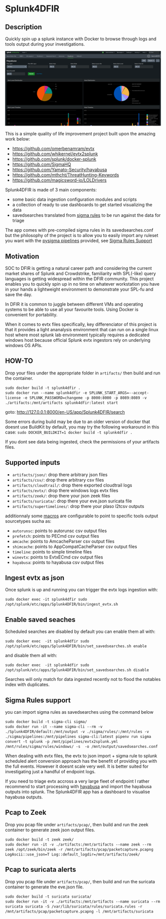 # Splunk4DFIR

## Description

Quickly spin up a splunk instance with Docker to browse through logs and tools output during your investigations. 

![](doc/images/splunk4dfir_demo.png)

This is a simple quality of life improvement project built upon the amazing work below:

- https://github.com/omerbenamram/evtx
- https://github.com/whikernel/evtx2splunk
- https://github.com/splunk/docker-splunk
- https://github.com/SigmaHQ
- https://github.com/Yamato-Security/hayabusa
- https://github.com/mthcht/ThreatHunting-Keywords
- https://github.com/magicsword-io/LOLDrivers

Splunk4DFIR is made of 3 main components: 
  - some basic data ingestion configuration modules and scripts
  - a collection of ready to use dashboards to get started visualizing the data
  - savedsearches translated from [sigma rules](https://github.com/SigmaHQ/sigma) to be run against the data for triage

The app comes with pre-compiled sigma rules in its savedsearches.conf but the philosophy of the project is to allow you to easily import any ruleset you want with the [pysigma pipelines](sigma/pipelines) provided, see [Sigma Rules Support](#sigma-rules-support)

## Motivation

SOC to DFIR is getting a natural career path and considering the current market shares of Splunk and Crowdstrike, familiarity with SPL(-like) query languages is getting widespread within the DFIR community. This project enables you to quickly spin up in no time on whatever workstation you have in your hands a lightweight environment to demonstrate your SPL-fu and save the day.

In DFIR it is common to juggle between different VMs and operating systems to be able to use all your favourite tools. Using Docker is convenient for portability.

When it comes to evtx files specifically, key differenciator of this project is that it provides a light ananalysis environment that can run on a single linux host where most splunk lab environment typically requires a dedicated windows host because official Splunk evtx ingestors rely on underlying windows OS APIs.  


## HOW-TO

Drop your files under the appropriate folder in `artifacts/` then build and run the container.

```
sudo docker build -t splunk4dfir .
sudo docker run --name splunk4dfir -e SPLUNK_START_ARGS=--accept-license -e SPLUNK_PASSWORD=changeme -p 8000:8000 -p 8089:8089 -v ./artifacts:/mnt/artifacts splunk4dfir:latest start
```

goto: http://127.0.0.1:8000/en-US/app/Splunk4DFIR/search

Some errors during build may be due to an older version of docker that doesnt use BuildKit by default, you may try the following workaround in this case: `sudo DOCKER_BUILDKIT=1 docker build -t splunk4dfir .`

If you dont see data being ingested, check the permissions of your artifacts files.

## Supported inputs

- `artifacts/json/`: drop there arbitrary json files
- `artifacts/csv/`: drop there arbitrary csv files
- `artifacts/cloudtrail/`: drop there exported cloudtrail logs
- `artifacts/evtx/`: drop there windows logs evtx files
- `artifacts/zeek/`: drop there your json zeek files
- `artifacts/suricata/`: drop there your eve.json suricata file
- `artifacts/supertimelines/`: drop there your plaso l2tcsv outputs

additionnaly some [macros](Splunk4DFIR/default/macros.conf) are configurable to point to specific tools output sourcetypes sucha as:

- `autorunsc`: points to autorunsc csv output files
- `prefetch`: points to PECmd csv output files
- `amcache`: points to AmcacheParser csv output files
- `shimcache`: points to AppCompatCacheParser csv output files
- `timeline`: points to simple timeline files
- `winevtx`: points to EvtxECmd csv output files
- `hayabusa`: points to hayabusa csv output files


## Ingest evtx as json

Once splunk is up and running you can trigger the evtx logs ingestion with: 

```
sudo docker exec -it splunk4dfir sudo /opt/splunk/etc/apps/Splunk4DFIR/bin/ingest_evtx.sh
```

## Enable saved seaches

Scheduled searches are disabled by default you can enable them all with:

```
sudo docker exec  -it splunk4dfir sudo /opt/splunk/etc/apps/Splunk4DFIR/bin/set_savedsearches.sh enable
```

and disable them all with:

```
sudo docker exec  -it splunk4dfir sudo /opt/splunk/etc/apps/Splunk4DFIR/bin/set_savedsearches.sh disable
```

Searches will only match for  data ingested recently not to flood the notables index with duplicates.

## Sigma Rules support

you can import sigma rules as savedsearches using the command below

```
sudo docker build -t sigma-cli sigma/
sudo docker run -it --name sigma-cli --rm -v ./Splunk4DFIR/default:/mnt/output -v ./sigma/rules/:/mnt/rules -v ./sigma/pipelines:/mnt/pipelines sigma-cli:latest pipenv run sigma convert -t splunk -p /mnt/pipelines/evtx2splunk.yml /mnt/rules/sigma/rules/windows/ -s  -o /mnt/output/savedsearches.conf
```

When dealing with evtx files, the evtx to json import + sigma rule to splunk scheduled alert conversion approach has the benefit of providing you with the full events. However it doesnt scale very well. It is better suited for investigating just a handful of endpoint logs.

If you need to triage evtx accross a very large fleet of endpoint I rather recommend to start processing with [hayabusa](https://github.com/Yamato-Security/hayabusa) and import the hayabusa outputs into splunk. The Splunk4DFIR app has a dashboard to visualise hayabusa outputs.


## Pcap to Zeek

Drop you pcap file under `artifacts/pcap/`, then build and run the zeek container to generate zeek json output files. 

```
sudo docker build -t zeek zeek/
sudo docker run -it -v ./artifacts:/mnt/artifacts --name zeek --rm zeek /opt/zeek/bin/zeek -r /mnt/artifacts/pcap/packetcapture.pcapng LogAscii::use_json=T Log::default_logdir=/mnt/artifacts/zeek/
```

## Pcap to suricata alerts

Drop you pcap file under `artifacts/pcap/`, then build and run the suricata container to generate the eve.json file. 

```
sudo docker build -t suricata suricata/
sudo docker run -it -v ./artifacts:/mnt/artifacts --name suricata --rm suricata suricata -S /var/lib/suricata/rules/suricata.rules -r /mnt/artifacts/pcap/packetcapture.pcapng -l /mnt/artifacts/suricata
```




